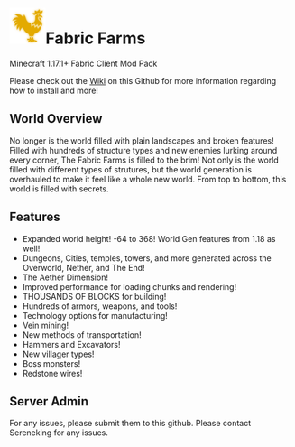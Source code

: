 # ![FabricFarms](/server-icon.png)Fabric Farms
Minecraft 1.17.1+ Fabric Client Mod Pack

Please check out the [Wiki](Home) on this Github for more information regarding how to install and more!

## World Overview
No longer is the world filled with plain landscapes and broken features! Filled with hundreds of structure types and new enemies lurking around every corner, The Fabric Farms is filled to the brim! Not only is the world filled with different types of strutures, but the world generation is overhauled to make it feel like a whole new world. From top to bottom, this world is filled with secrets.

## Features
- Expanded world height! -64 to 368! World Gen features from 1.18 as well!
- Dungeons, Cities, temples, towers, and more generated across the Overworld, Nether, and The End!
- The Aether Dimension!
- Improved performance for loading chunks and rendering!
- THOUSANDS OF BLOCKS for building!
- Hundreds of armors, weapons, and tools!
- Technology options for manufacturing!
- Vein mining!
- New methods of transportation!
- Hammers and Excavators!
- New villager types!
- Boss monsters!
- Redstone wires!

## Server Admin
For any issues, please submit them to this github. Please contact Sereneking for any issues.